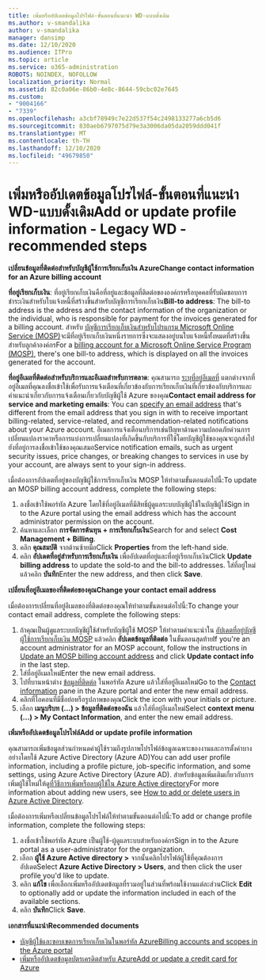 ```yaml
---
title: เพิ่มหรืออัปเดตข้อมูลโปรไฟล์-ขั้นตอนที่แนะนำ WD-แบบดั้งเดิม
ms.author: v-smandalika
author: v-smandalika
manager: dansimp
ms.date: 12/10/2020
ms.audience: ITPro
ms.topic: article
ms.service: o365-administration
ROBOTS: NOINDEX, NOFOLLOW
localization_priority: Normal
ms.assetid: 82c0a06e-86b0-4e8c-8644-59cbc02e7645
ms.custom:
- "9004166"
- "7339"
ms.openlocfilehash: a3cbf78949c7e22d537f54c2498133277a6cb5d6
ms.sourcegitcommit: 830aeb6797075d79e3a3006da05da2059ddd041f
ms.translationtype: MT
ms.contentlocale: th-TH
ms.lasthandoff: 12/10/2020
ms.locfileid: "49679850"
---
```

# <a name="add-or-update-profile-information---legacy-wd---recommended-steps"></a><span data-ttu-id="ed9fe-102">เพิ่มหรืออัปเดตข้อมูลโปรไฟล์-ขั้นตอนที่แนะนำ WD-แบบดั้งเดิม</span><span class="sxs-lookup"><span data-stu-id="ed9fe-102">Add or update profile information - Legacy WD - recommended steps</span></span>

<span data-ttu-id="ed9fe-103">**เปลี่ยนข้อมูลที่ติดต่อสำหรับบัญชีผู้ใช้การเรียกเก็บเงิน Azure**</span><span class="sxs-lookup"><span data-stu-id="ed9fe-103">**Change contact information for an Azure billing account**</span></span>

<span data-ttu-id="ed9fe-104">**ที่อยู่เรียกเก็บเงิน**: ที่อยู่เรียกเก็บเงินคือที่อยู่และข้อมูลที่ติดต่อขององค์กรหรือบุคคลที่รับผิดชอบการชำระเงินสำหรับใบแจ้งหนี้ที่สร้างขึ้นสำหรับบัญชีการเรียกเก็บเงิน</span><span class="sxs-lookup"><span data-stu-id="ed9fe-104">**Bill-to address**: The bill-to address is the address and the contact information of the organization or the individual, who is responsible for payment for the invoices generated for a billing account.</span></span> <span data-ttu-id="ed9fe-105">สำหรับ [บัญชีการเรียกเก็บเงินสำหรับโปรแกรม Microsoft Online Service (MOSP)](https://docs.microsoft.com/azure/cost-management-billing/manage/change-azure-account-profile#update-an-mosp-billing-account-address)จะมีที่อยู่เรียกเก็บเงินหนึ่งรายการซึ่งจะแสดงอยู่บนใบแจ้งหนี้ทั้งหมดที่สร้างขึ้นสำหรับลูกค้าองค์กร</span><span class="sxs-lookup"><span data-stu-id="ed9fe-105">For a [billing account for a Microsoft Online Service Program (MOSP)](https://docs.microsoft.com/azure/cost-management-billing/manage/change-azure-account-profile#update-an-mosp-billing-account-address), there's one bill-to address, which is displayed on all the invoices generated for the account.</span></span>

<span data-ttu-id="ed9fe-106">**ที่อยู่อีเมลที่ติดต่อสำหรับบริการและอีเมลสำหรับการตลาด**: คุณสามารถ [ระบุที่อยู่อีเมลที่](https://docs.microsoft.com/azure/cost-management-billing/manage/change-azure-account-profile#change-your-contact-email-address) แตกต่างจากที่อยู่อีเมลที่คุณลงชื่อเข้าใช้เพื่อรับการแจ้งเตือนที่เกี่ยวข้องกับการเรียกเก็บเงินที่เกี่ยวข้องกับบริการและคำแนะนำเกี่ยวกับการแจ้งเตือนเกี่ยวกับบัญชีผู้ใช้ Azure ของคุณ</span><span class="sxs-lookup"><span data-stu-id="ed9fe-106">**Contact email address for service and marketing emails**: You can [specify an email address](https://docs.microsoft.com/azure/cost-management-billing/manage/change-azure-account-profile#change-your-contact-email-address) that's different from the email address that you sign in with to receive important billing-related, service-related, and recommendation-related notifications about your Azure account.</span></span> <span data-ttu-id="ed9fe-107">อีเมลการแจ้งเตือนบริการเช่นปัญหาด้านความปลอดภัยด่วนการเปลี่ยนแปลงราคาหรือการแบ่งการเปลี่ยนแปลงที่เกิดขึ้นกับบริการที่ใช้โดยบัญชีผู้ใช้ของคุณจะถูกส่งไปยังที่อยู่การลงชื่อเข้าใช้ของคุณเสมอ</span><span class="sxs-lookup"><span data-stu-id="ed9fe-107">Service notification emails, such as urgent security issues, price changes, or breaking changes to services in use by your account, are always sent to your sign-in address.</span></span>

<span data-ttu-id="ed9fe-108">เมื่อต้องการอัปเดตที่อยู่ของบัญชีผู้ใช้การเรียกเก็บเงิน MOSP ให้ทำตามขั้นตอนต่อไปนี้:</span><span class="sxs-lookup"><span data-stu-id="ed9fe-108">To update an MOSP billing account address, complete the following steps:</span></span>
1. <span data-ttu-id="ed9fe-109">ลงชื่อเข้าใช้พอร์ทัล Azure โดยใช้ที่อยู่อีเมลที่มีสิทธิ์ผู้ดูแลระบบบัญชีผู้ใช้ในบัญชีผู้ใช้</span><span class="sxs-lookup"><span data-stu-id="ed9fe-109">Sign in to the Azure portal using the email address which has the account administrator permission on the account.</span></span>
2. <span data-ttu-id="ed9fe-110">ค้นหาและเลือก **การจัดการต้นทุน + การเรียกเก็บเงิน**</span><span class="sxs-lookup"><span data-stu-id="ed9fe-110">Search for and select **Cost Management + Billing**.</span></span> 
3. <span data-ttu-id="ed9fe-111">คลิก **คุณสมบัติ** จากด้านซ้ายมือ</span><span class="sxs-lookup"><span data-stu-id="ed9fe-111">Click **Properties** from the left-hand side.</span></span> 
4. <span data-ttu-id="ed9fe-112">คลิก **อัปเดตที่อยู่สำหรับการเรียกเก็บเงิน** เพื่ออัปเดตที่อยู่และที่อยู่เรียกเก็บเงิน</span><span class="sxs-lookup"><span data-stu-id="ed9fe-112">Click **Update billing address** to update the sold-to and the bill-to addresses.</span></span> <span data-ttu-id="ed9fe-113">ใส่ที่อยู่ใหม่แล้วคลิก **บันทึก**</span><span class="sxs-lookup"><span data-stu-id="ed9fe-113">Enter the new address, and then click **Save**.</span></span>

<span data-ttu-id="ed9fe-114">**เปลี่ยนที่อยู่อีเมลของที่ติดต่อของคุณ**</span><span class="sxs-lookup"><span data-stu-id="ed9fe-114">**Change your contact email address**</span></span> 

<span data-ttu-id="ed9fe-115">เมื่อต้องการเปลี่ยนที่อยู่อีเมลของที่ติดต่อของคุณให้ทำตามขั้นตอนต่อไปนี้:</span><span class="sxs-lookup"><span data-stu-id="ed9fe-115">To change your contact email address, complete the following steps:</span></span>
1. <span data-ttu-id="ed9fe-116">ถ้าคุณเป็นผู้ดูแลระบบบัญชีผู้ใช้สำหรับบัญชีผู้ใช้ MOSP ให้ทำตามคำแนะนำใน [อัปเดตที่อยู่บัญชีผู้ใช้การเรียกเก็บเงิน MOSP](https://docs.microsoft.com/azure/cost-management-billing/manage/change-azure-account-profile#update-an-mosp-billing-account-address) แล้วคลิก **อัปเดตข้อมูลที่ติดต่อ** ในขั้นตอนสุดท้าย</span><span class="sxs-lookup"><span data-stu-id="ed9fe-116">If you're an account administrator for an MOSP account, follow the instructions in [Update an MOSP billing account address](https://docs.microsoft.com/azure/cost-management-billing/manage/change-azure-account-profile#update-an-mosp-billing-account-address) and click **Update contact info** in the last step.</span></span> 
2. <span data-ttu-id="ed9fe-117">ใส่ที่อยู่อีเมลใหม่</span><span class="sxs-lookup"><span data-stu-id="ed9fe-117">Enter the new email address.</span></span> 
3. <span data-ttu-id="ed9fe-118">ไปที่บานหน้าต่าง [ข้อมูลที่ติดต่อ](https://ms.portal.azure.com/) ในพอร์ทัล Azure แล้วใส่ที่อยู่อีเมลใหม่</span><span class="sxs-lookup"><span data-stu-id="ed9fe-118">Go to the [Contact information](https://ms.portal.azure.com/) pane in the Azure portal and enter the new email address.</span></span> 
4. <span data-ttu-id="ed9fe-119">คลิกที่ไอคอนที่มีชื่อย่อหรือรูปภาพของคุณ</span><span class="sxs-lookup"><span data-stu-id="ed9fe-119">Click the icon with your initials or picture.</span></span> 
5. <span data-ttu-id="ed9fe-120">เลือก **เมนูบริบท (...) > ข้อมูลที่ติดต่อของฉัน** แล้วใส่ที่อยู่อีเมลใหม่</span><span class="sxs-lookup"><span data-stu-id="ed9fe-120">Select **context menu (...) > My Contact Information**, and enter the new email address.</span></span>

<span data-ttu-id="ed9fe-121">**เพิ่มหรืออัปเดตข้อมูลโปรไฟล์**</span><span class="sxs-lookup"><span data-stu-id="ed9fe-121">**Add or update profile information**</span></span>

<span data-ttu-id="ed9fe-122">คุณสามารถเพิ่มข้อมูลส่วนกำหนดค่าผู้ใช้รวมถึงรูปภาพโปรไฟล์ข้อมูลเฉพาะของงานและการตั้งค่าบางอย่างโดยใช้ Azure Active Directory (Azure AD)</span><span class="sxs-lookup"><span data-stu-id="ed9fe-122">You can add user profile information, including a profile picture, job-specific information, and some settings, using Azure Active Directory (Azure AD).</span></span> <span data-ttu-id="ed9fe-123">สำหรับข้อมูลเพิ่มเติมเกี่ยวกับการเพิ่มผู้ใช้ใหม่ให้ดู[ที่วิธีการเพิ่มหรือลบผู้ใช้ใน Azure Active directory](https://docs.microsoft.com/azure/active-directory/fundamentals/add-users-azure-active-directory)</span><span class="sxs-lookup"><span data-stu-id="ed9fe-123">For more information about adding new users, see [How to add or delete users in Azure Active Directory](https://docs.microsoft.com/azure/active-directory/fundamentals/add-users-azure-active-directory).</span></span>

<span data-ttu-id="ed9fe-124">เมื่อต้องการเพิ่มหรือเปลี่ยนข้อมูลโปรไฟล์ให้ทำตามขั้นตอนต่อไปนี้:</span><span class="sxs-lookup"><span data-stu-id="ed9fe-124">To add or change profile information, complete the following steps:</span></span>

1. <span data-ttu-id="ed9fe-125">ลงชื่อเข้าใช้พอร์ทัล Azure เป็นผู้ใช้-ผู้ดูแลระบบสำหรับองค์กร</span><span class="sxs-lookup"><span data-stu-id="ed9fe-125">Sign in to the Azure portal as a user-administrator for the organization.</span></span>
2. <span data-ttu-id="ed9fe-126">เลือก **ผู้ใช้ Azure Active directory >** จากนั้นคลิกโปรไฟล์ผู้ใช้ที่คุณต้องการอัปเดต</span><span class="sxs-lookup"><span data-stu-id="ed9fe-126">Select **Azure Active Directory > Users**, and then click the user profile you'd like to update.</span></span> 
3. <span data-ttu-id="ed9fe-127">คลิก **แก้ไข** เพื่อเลือกเพิ่มหรืออัปเดตข้อมูลที่รวมอยู่ในส่วนที่พร้อมใช้งานแต่ละส่วน</span><span class="sxs-lookup"><span data-stu-id="ed9fe-127">Click **Edit** to optionally add or update the information included in each of the available sections.</span></span> 
4. <span data-ttu-id="ed9fe-128">คลิก **บันทึก**</span><span class="sxs-lookup"><span data-stu-id="ed9fe-128">Click **Save**.</span></span>

<span data-ttu-id="ed9fe-129">**เอกสารที่แนะนำ**</span><span class="sxs-lookup"><span data-stu-id="ed9fe-129">**Recommended documents**</span></span>

- [<span data-ttu-id="ed9fe-130">บัญชีผู้ใช้และขอบเขตการเรียกเก็บเงินในพอร์ทัล Azure</span><span class="sxs-lookup"><span data-stu-id="ed9fe-130">Billing accounts and scopes in the Azure portal</span></span>](https://docs.microsoft.com/azure/cost-management-billing/manage/view-all-accounts) 
- [<span data-ttu-id="ed9fe-131">เพิ่มหรืออัปเดตข้อมูลบัตรเครดิตสำหรับ Azure</span><span class="sxs-lookup"><span data-stu-id="ed9fe-131">Add or update a credit card for Azure</span></span>](https://docs.microsoft.com/azure/cost-management-billing/manage/change-credit-card)


